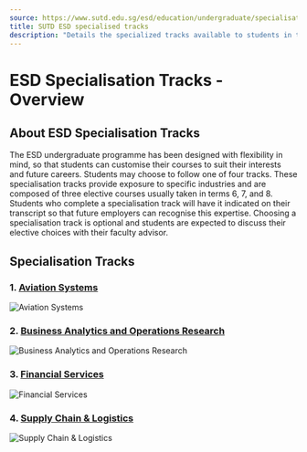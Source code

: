 ```yaml
---
source: https://www.sutd.edu.sg/esd/education/undergraduate/specialisation-tracks/overview/#tabs
title: SUTD ESD specialised tracks
description: "Details the specialized tracks available to students in the Engineering Systems and Design (ESD) pillar."
---
```


# ESD Specialisation Tracks - Overview

## About ESD Specialisation Tracks

The ESD undergraduate programme has been designed with flexibility in mind, so that students can customise their courses to suit their interests and future careers. Students may choose to follow one of four tracks. These specialisation tracks provide exposure to specific industries and are composed of three elective courses usually taken in terms 6, 7, and 8. Students who complete a specialisation track will have it indicated on their transcript so that future employers can recognise this expertise. Choosing a specialisation track is optional and students are expected to discuss their elective choices with their faculty advisor.

## Specialisation Tracks

### 1. [Aviation Systems](https://www.sutd.edu.sg/esd/education/undergraduate/specialisation-tracks/aviation-systems/#tabs)
![Aviation Systems](https://www.sutd.edu.sg/esd/wp-content/uploads/sites/7/2024/12/xesd-aviation-urban-systems-track-e1687337920489.jpg.pagespeed.ic_.zDm-rHfkg6-e1735272113276.jpeg?w=300)

### 2. [Business Analytics and Operations Research](https://www.sutd.edu.sg/esd/education/undergraduate/specialisation-tracks/business-analytics-and-operations-research/#tabs)
![Business Analytics and Operations Research](https://www.sutd.edu.sg/esd/wp-content/uploads/sites/7/2024/12/xesd-focus-track-business-analytics.jpg.pagespeed.ic_.OK-1uXt5gk-e1735272184123.jpeg?w=300)

### 3. [Financial Services](https://www.sutd.edu.sg/esd/education/undergraduate/specialisation-tracks/financial-services/#tabs)
![Financial Services](https://www.sutd.edu.sg/esd/wp-content/uploads/sites/7/2024/12/xesd-focus-track-financial-services-v2.jpg.pagespeed.ic_.SUV-FL1bRH-e1735272260500.jpeg?w=300)

### 4. [Supply Chain & Logistics](https://www.sutd.edu.sg/esd/education/undergraduate/specialisation-tracks/supply-chain-and-logistics/#tabs)
![Supply Chain & Logistics](https://www.sutd.edu.sg/esd/wp-content/uploads/sites/7/2024/12/xesd-focus-track-supply-chain-logistics.jpg.pagespeed.ic_.4GMBcLv9Ng-e1735272324993.jpeg?w=300)